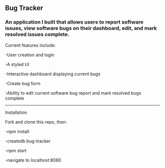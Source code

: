 ## Bug Tracker

### An application I built that allows users to report software issues, view software bugs on their dashboard, edit, and mark resolved issues complete.

Current features include:

-User creation and login

-A styled UI

-Interactive dashboard displaying current bugs

-Create bug form

-Ability to edit current software bug report and mark resolved bugs complete


____________________________________________________________________________________________________________________________________________________________


Installation

Fork and clone this repo, then:

-npm install

-createdb bug-tracker

-npm start

-navigate to localhost:8080





